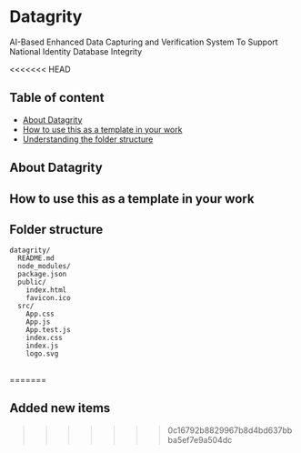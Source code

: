 # Datagrity
AI-Based Enhanced Data Capturing and Verification System To Support National Identity Database Integrity

<<<<<<< HEAD
## Table of content
- [About Datagrity](#about-datagrity)
- [How to use this as a template in your work](how-to-use-this-as-a-template-in-your-work)
- [Understanding the folder structure](#folder-structure)

## About Datagrity

## How to use this as a template in your work

## Folder structure
```
datagrity/
  README.md
  node_modules/
  package.json
  public/
    index.html
    favicon.ico
  src/
    App.css
    App.js
    App.test.js
    index.css
    index.js
    logo.svg
```
##
=======

## Added new items
>>>>>>> 0c16792b8829967b8d4bd637bbba5ef7e9a504dc
